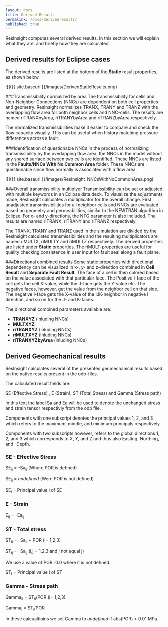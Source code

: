 ```yaml
---
layout: docs
title: Derived Results
permalink: /docs/derivedresults/
published: true
---
```


ResInsight computes several derived results. In this section we will explain what they are, and briefly how they are calculated.

## Derived results for Eclipse cases

The derived results are listed at the bottom of the **Static** result properties, as shown below.

![]({{ site.baseurl }}/images/DerivedStaticResults.png)


###Transmissibility normalized by area
The transmissibility for cells and Non-Neighbor Connections (NNCs) are dependent on both cell properties and geometry. ResInsight normalizes TRANX, TRANY and TRANZ with the overlapping flow area for both neighbor cells and NNC-cells. The results are named riTRANXbyArea, riTRANYbyArea and riTRANZbyArea respectively.

The normalized transmissibilities make it easier to compare and check the flow capacity visually. This can be useful when history matching pressure differences across a fault. 

###Identification of questionable NNCs
In the process of normalizing transmissibility by the overlapping flow area, the NNCs in the model without any shared surface between two cells are identified. These NNCs are listed in the **Faults/NNCs With No Common Area** folder. These NNCs are questionable since flow normally is associated with a flow area.

![]({{ site.baseurl }}/images/ResInsight_NNCsWithNoCommonArea.png)
 

###Overall transmissibility multiplyer
Transmissibility can be set or adjusted with multiple keywords in an Eclipse data deck. To visualize the adjustments made, ResInsight calculates a multiplicator for the overall change. First unadjusted transmissibilities for all neighbor cells and NNCs are evaluated based on geometry and permeabilities, similar to the NEWTRAN algorithm in Eclipse. For x- and y-directions, the NTG parameter is also included. The results are named riTRANX, riTRANY and riTRANZ respectively.

The TRANX, TRANY and TRANZ used in the simulation are divided by the ResInsight calculated transmissibilities and the resulting multiplicators are named riMULTX, riMULTY and riMULTZ respectively. The derived properties are listed under **Static** properties. The riMULT-properties are useful for quality checking consistence in user input for fault seal along a fault plane. 

###Directional combined results
Some static properties with directional dependency can be visualized in x-, y- and z-direction combined in **Cell Result** and **Separate Fault Result**. The face of a cell is then colored based on the value associated with that particular face. The Positive I-face of the cell gets the cell X-value, while the J-face gets the Y-value etc. The negative faces, however, get the value from the neighbor cell on that side. The negative I-face gets the X-value of the IJK-neighbor in negative I direction, and so on for the J- and K-faces.

The directional combined parameters available are:

- **TRANXYZ** (inluding NNCs)
- **MULTXYZ**
- **riTRANXYZ** (inluding NNCs)
- **riMULTXYZ** (inluding NNCs)
- **riTRANXYZbyArea** (inluding NNCs)

## Derived Geomechanical results

ResInsight calculates several of the presented geomechanical results based on the native results present in the odb-files. 

The calculated result fields are:

SE (Effective Stress) , E (Strain), ST (Total Stress) and Gamma (Stress path)

In this text the label Sa and Ea will be used to denote the unchanged stress and strain tensor respectivly from the odb file.

Components with one subscript denotes the principal values 1, 2, and 3 which refers to the maximum, middle, and minimum principals respectively. 

Components with two subscripts however, refers to the global directions 1, 2, and 3 which corresponds to  X, Y, and Z and thus also Easting, Northing, and -Depth.

### SE - Effective Stress

SE<sub>ij</sub> = -Sa<sub>ij</sub> (Where POR is defined) 

SE<sub>ij</sub> = *undefined* (Were POR is not defined)

SE<sub>i</sub> = Principal value i of SE

### E - Strain

E<sub>ij</sub> = -Ea<sub>ij</sub>

### ST - Total stress

ST<sub>ii</sub> = -Sa<sub>ii</sub> + POR (i= 1,2,3)

ST<sub>ij</sub> = -Sa<sub>ij</sub> (i,j = 1,2,3 and i not equal j)

We use a value of POR=0.0 where it is not defined.

ST<sub>i</sub> = Principal value i of ST

### Gamma - Stress path

Gamma<sub>ii</sub> = ST<sub>ii</sub>/POR (i= 1,2,3) 

Gamma<sub>i</sub> = ST<sub>i</sub>/POR 

In these calcualtioins we set Gamma to *undefined* if abs(POR) > 0.01 MPa. 
